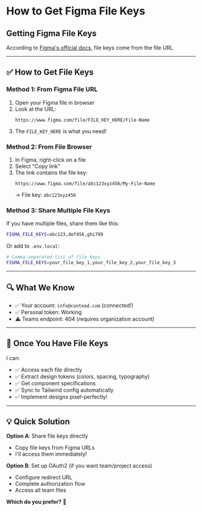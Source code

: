 # How to Get Figma File Keys

## Getting Figma File Keys

According to [Figma's official docs](https://developers.figma.com/docs/rest-api/), file keys come from the file URL.

---

## ✅ How to Get File Keys

### Method 1: From Figma File URL

1. Open your Figma file in browser
2. Look at the URL:
   ```
   https://www.figma.com/file/FILE_KEY_HERE/File-Name
   ```
3. The `FILE_KEY_HERE` is what you need!

### Method 2: From File Browser

1. In Figma, right-click on a file
2. Select "Copy link"
3. The link contains the file key:
   ```
   https://www.figma.com/file/abc123xyz456/My-File-Name
   ```
   → File key: `abc123xyz456`

### Method 3: Share Multiple File Keys

If you have multiple files, share them like this:
```bash
FIGMA_FILE_KEYS=abc123,def456,ghi789
```

Or add to `.env.local`:
```bash
# Comma-separated list of file keys
FIGMA_FILE_KEYS=your_file_key_1,your_file_key_2,your_file_key_3
```

---

## 🔍 What We Know

- ✅ Your account: `info@contead.com` (connected!)
- ✅ Personal token: Working
- ⚠️ Teams endpoint: 404 (requires organization account)

---

## 🚀 Once You Have File Keys

I can:
- ✅ Access each file directly
- ✅ Extract design tokens (colors, spacing, typography)
- ✅ Get component specifications
- ✅ Sync to Tailwind config automatically
- ✅ Implement designs pixel-perfectly!

---

## 💡 Quick Solution

**Option A**: Share file keys directly
- Copy file keys from Figma URLs
- I'll access them immediately!

**Option B**: Set up OAuth2 (if you want team/project access)
- Configure redirect URL
- Complete authorization flow
- Access all team files

**Which do you prefer?** 🎨


